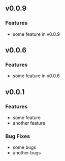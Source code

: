 ## v0.0.9

### Features

- some feature in v0.0.9


## v0.0.6

### Features

- some feature in v0.0.6

## v0.0.1

### Features

- some feature
- another feature

### Bug Fixes

- some bugs
- another bugs
